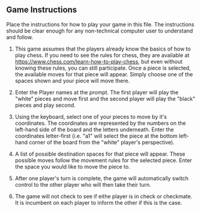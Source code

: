 ## Game Instructions

Place the instructions for how to play your game in this file.  The instructions should be clear enough for any non-technical computer user to understand and follow.

1.  This game assumes that the players already know the basics of how to play chess.  If you need to see
    the rules for chess, they are available at https://www.chess.com/learn-how-to-play-chess, but even
    without knowing these rules, you can still participate.  Once a piece is selected, the available moves
    for that piece will appear.  Simply choose one of the spaces shown and your piece will move there.

2.  Enter the Player names at the prompt.  The first player will play the "white" pieces and move first and
    the second player will play the "black" pieces and play second.

3.  Using the keyboard, select one of your pieces to move by it's coordinates.  The coordinates are
    represented by the numbers on the left-hand side of the board and the letters underneath.  Enter
    the coordinates letter-first (i.e. "a1" will select the piece at the bottom left-hand corner of the board from the "white" player's perspective).

4.  A list of possible destination spaces for that piece will appear.  These possible moves follow the 
    movement rules for the selected piece.  Enter the space you would like to move the piece to.

5.  After one player's turn is complete, the game will automatically switch control to the other player who
    will then take their turn.

6.  The game will not check to see if eithe player is in check or checkmate.  It is incumbent on each
    player to inform the other if this is the case.